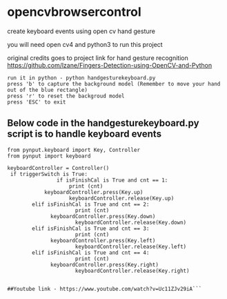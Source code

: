 # opencvbrowsercontrol
create keyboard events using open cv hand gesture

you will need open cv4 and python3 to run this project

original credits goes to project link for hand gesture recognition
https://github.com/lzane/Fingers-Detection-using-OpenCV-and-Python


    run it in python - python handgesturekeyboard.py
    press 'b' to capture the background model (Remember to move your hand out of the blue rectangle)
    press 'r' to reset the backgroud model
    press 'ESC' to exit


## Below code in the handgesturekeyboard.py script is to handle keyboard events
```
from pynput.keyboard import Key, Controller
from pynput import keyboard

keyboardController = Controller()
 if triggerSwitch is True:
                if isFinishCal is True and cnt == 1:
                    print (cnt)
		    keyboardController.press(Key.up)
                    keyboardController.release(Key.up)
		elif isFinishCal is True and cnt == 2:
                      print (cnt)
		      keyboardController.press(Key.down)
                      keyboardController.release(Key.down)
		elif isFinishCal is True and cnt == 3:
                      print (cnt)
		      keyboardController.press(Key.left)
                      keyboardController.release(Key.left)
		elif isFinishCal is True and cnt == 4:
                      print (cnt)
		      keyboardController.press(Key.right)
                      keyboardController.release(Key.right)
		    

##Youtube link - https://www.youtube.com/watch?v=Uc11ZJv29iA```
